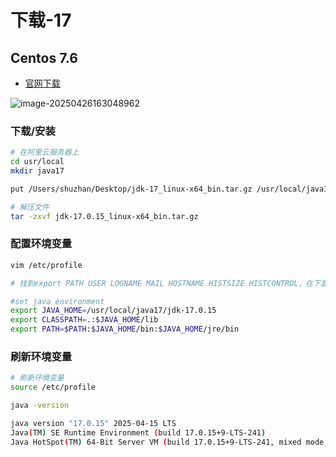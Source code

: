 # 下载-17

## Centos 7.6

- [官网下载](https://www.oracle.com/java/technologies/downloads/#java17)

![image-20250426163048962](https://skillset.oss-cn-shanghai.aliyuncs.com/image-20250426163048962.png)

### 下载/安装

```bash
# 在阿里云服务器上
cd usr/local
mkdir java17

put /Users/shuzhan/Desktop/jdk-17_linux-x64_bin.tar.gz /usr/local/java17

# 解压文件
tar -zxvf jdk-17.0.15_linux-x64_bin.tar.gz
```

### 配置环境变量

```bash
vim /etc/profile

# 找到export PATH USER LOGNAME MAIL HOSTNAME HISTSIZE HISTCONTROL，在下面写上：

#set java environment
export JAVA_HOME=/usr/local/java17/jdk-17.0.15
export CLASSPATH=.:$JAVA_HOME/lib
export PATH=$PATH:$JAVA_HOME/bin:$JAVA_HOME/jre/bin
```

### 刷新环境变量

```bash
# 刷新环境变量
source /etc/profile

java -version

java version "17.0.15" 2025-04-15 LTS
Java(TM) SE Runtime Environment (build 17.0.15+9-LTS-241)
Java HotSpot(TM) 64-Bit Server VM (build 17.0.15+9-LTS-241, mixed mode, sharing)
```

